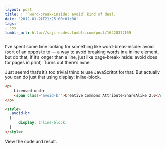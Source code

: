 ```yaml
---
layout: post
title: ! '`word-break-inside: avoid` kind of deal.'
date: '2012-01-24T21:25:00+01:00'
tags:
- css
tumblr_url: http://saji-codes.tumblr.com/post/16420377169
---
```

I’ve spent some time looking for something like word-break-inside: avoid (sort of an opposite to <wbr /> — a way to avoid breaking words in a inline element, but do that, if it’s longer than a line, just like page-break-inside: avoid does for pages in print). Turns out there’s none.

Just seemd that’s it’s too trivial thing to use JavaScritpt for that. But actually you can do just that using display: inline-block.


```html
<p>
    Licensed under
    <span class="avoid-br">Creative Commons Attribute-ShareAlike 2.0</span>
</p>

<style>
  .avoid-br
  {
      display: inline-block;
  }
</style>
```

View the code and result.

